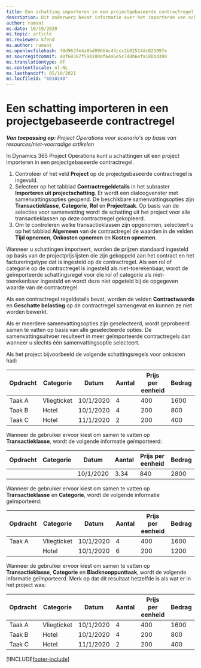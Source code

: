 ```yaml
---
title: Een schatting importeren in een projectgebaseerde contractregel
description: Dit onderwerp bevat informatie over het importeren van schattingen uit een project naar een contractregel.
author: rumant
ms.date: 10/19/2020
ms.topic: article
ms.reviewer: kfend
ms.author: rumant
ms.openlocfilehash: f8d9637e4a8bd09664c43ccc2b02514dc825997e
ms.sourcegitcommit: 40f68387f594180af64a5e5c748b6efa188bd300
ms.translationtype: HT
ms.contentlocale: nl-NL
ms.lasthandoff: 05/10/2021
ms.locfileid: "6010240"
---
```

# <a name="import-an-estimate-to-a-project-based-contract-line"></a>Een schatting importeren in een projectgebaseerde contractregel

_**Van toepassing op:** Project Operations voor scenario's op basis van resources/niet-voorradige artikelen_

In Dynamics 365 Project Operations kunt u schattingen uit een project importeren in een projectgebaseerde contractregel.

1. Controleer of het veld **Project** op de projectgebaseerde contractregel is ingevuld.
2. Selecteer op het tabblad **Contractregeldetails** in het subraster **Importeren uit projectschatting**. Er wordt een dialoogvenster met samenvattingsopties geopend. De beschikbare samenvattingsopties zijn **Transactieklasse**, **Categorie**, **Rol** en **Projecttaak**. Op basis van de selecties voor samenvatting wordt de schatting uit het project voor alle transactieklassen op deze contractregel gekopieerd. 
3. Om te controleren welke transactieklassen zijn opgenomen, selecteert u op het tabblad **Algemeen** van de contractregel de waarden in de velden **Tijd opnemen**, **Onkosten opnemen** en **Kosten opnemen**.

Wanneer u schattingen importeert, worden de prijzen standaard ingesteld op basis van de projectprijslijsten die zijn gekoppeld aan het contract en het factureringstype dat is ingesteld op de contractregel. Als een rol of categorie op de contractregel is ingesteld als niet-toerekenbaar, wordt de geïmporteerde schattingsregel voor die rol of categorie als niet-toerekenbaar ingesteld en wordt deze niet opgeteld bij de opgegeven waarde van de contractregel.

Als een contractregel regeldetails bevat, worden de velden **Contractwaarde** en **Geschatte belasting** op de contractregel samengevat en kunnen ze niet worden bewerkt.

Als er meerdere samenvattingsopties zijn geselecteerd, wordt geprobeerd samen te vatten op basis van alle geselecteerde opties. De samenvattingsuitvoer resulteert in meer geïmporteerde contractregels dan wanneer u slechts één samenvattingsoptie selecteert.

Als het project bijvoorbeeld de volgende schattingsregels voor onkosten had:

| Opdracht | Categorie | Datum | Aantal | Prijs per eenheid | Bedrag |
| --- | --- | --- | --- | --- | --- |
| Taak A | Vliegticket | 10/1/2020 | 4 | 400 | 1600 |
| Taak B | Hotel | 10/1/2020 | 4 | 200 | 800 |
| Taak C | Hotel | 11/1/2020 | 2 | 200 | 400 |

Wanneer de gebruiker ervoor kiest om samen te vatten op **Transactieklasse**, wordt de volgende informatie geïmporteerd:

| Opdracht | Categorie | Datum | Aantal | Prijs per eenheid | Bedrag |
| --- | --- | --- | --- | --- | --- |
| &nbsp;  | &nbsp;  | 10/1/2020 | 3.34 | 840 | 2800 |

Wanneer de gebruiker ervoor kiest om samen te vatten op **Transactieklasse** en **Categorie**, wordt de volgende informatie geïmporteerd:

| Opdracht | Categorie | Datum | Aantal | Prijs per eenheid | Bedrag |
| --- | --- | --- | --- | --- | --- |
| Taak A | Vliegticket | 10/1/2020 | 4 | 400 | 1600 |
| &nbsp;  | Hotel | 10/1/2020 | 6 | 200 | 1200 |

Wanneer de gebruiker ervoor kiest om samen te vatten op **Transactieklasse**, **Categorie** en **Bladknooppunttaak**, wordt de volgende informatie geïmporteerd. Merk op dat dit resultaat hetzelfde is als wat er in het project was:

| Opdracht | Categorie | Datum | Aantal | Prijs per eenheid | Bedrag |
| --- | --- | --- | --- | --- | --- |
| Taak A | Vliegticket | 10/1/2020 | 4 | 400 | 1600 |
| Taak B | Hotel | 10/1/2020 | 4 | 200 | 800 |
| Taak C | Hotel | 11/1/2020 | 2 | 200 | 400 |


[!INCLUDE[footer-include](../includes/footer-banner.md)]